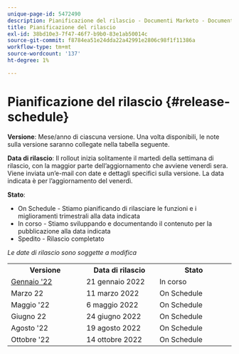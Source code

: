 ```yaml
---
unique-page-id: 5472490
description: Pianificazione del rilascio - Documenti Marketo - Documentazione del prodotto
title: Pianificazione del rilascio
exl-id: 38bd10e3-7f47-46f7-b9b0-83e1ab50014c
source-git-commit: f8784ea51e24dda22a42991e2806c98f1f11386a
workflow-type: tm+mt
source-wordcount: '137'
ht-degree: 1%

---
```


# Pianificazione del rilascio {#release-schedule}

**Versione**: Mese/anno di ciascuna versione. Una volta disponibili, le note sulla versione saranno collegate nella tabella seguente.

**Data di rilascio**: Il rollout inizia solitamente il martedì della settimana di rilascio, con la maggior parte dell’aggiornamento che avviene venerdì sera. Viene inviata un’e-mail con date e dettagli specifici sulla versione. La data indicata è per l’aggiornamento del venerdì.

**Stato**:

* On Schedule - Stiamo pianificando di rilasciare le funzioni e i miglioramenti trimestrali alla data indicata
* In corso - Stiamo sviluppando e documentando il contenuto per la pubblicazione alla data indicata
* Spedito - Rilascio completato

_Le date di rilascio sono soggette a modifica_

<table> 
 <colgroup> 
  <col> 
  <col> 
  <col> 
 </colgroup>
 <tbody> 
  <tr> 
   <th width="250px">Versione</th>
   <th width="250px">Data di rilascio</th>
   <th width="250px">Stato</th>
  </tr>
  <tr> 
   <td><a href="/help/marketo/release-notes/current.md">Gennaio '22</a></td>
   <td>21 gennaio 2022</td>
   <td>In corso</td>
  </tr>
  <tr> 
   <td>Marzo 22</td>
   <td>11 marzo 2022</td>
   <td>On Schedule</td>
  </tr>
  <tr> 
   <td>Maggio '22</td>
   <td>6 maggio 2022</td>
   <td>On Schedule</td>
  </tr>
  <tr> 
   <td>Giugno 22</td>
   <td>24 giugno 2022</td>
   <td>On Schedule</td>
  </tr>
  <tr> 
   <td>Agosto '22</td>
   <td>19 agosto 2022</td>
   <td>On Schedule</td>
  </tr>
  <tr>
   <td>Ottobre '22</td>
   <td>14 ottobre 2022</td>
   <td>On Schedule</td>
  </tr>
 </tbody>
</table>
